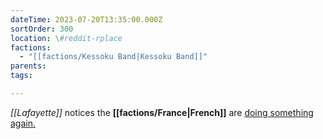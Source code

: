 ```yaml
---
dateTime: 2023-07-20T13:35:00.000Z
sortOrder: 300
location: \#reddit-rplace
factions:
  - "[[factions/Kessoku Band|Kessoku Band]]"
parents: 
tags: 

---
```

*[[Lafayette]]* notices the **[[factions/France|French]]** are [doing something again.](discord://discord.com/channels/1093664259273130084/1131230952119615600/1131580145740820590)
